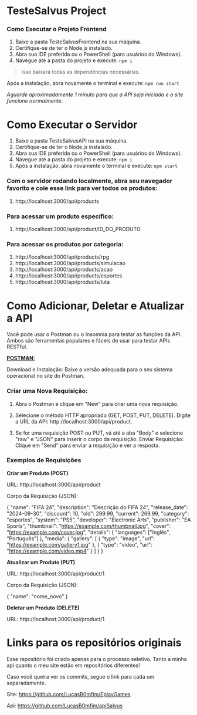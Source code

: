 # TesteSalvus Project

### Como Executar o Projeto Frontend

1. Baixe a pasta TesteSalvusFrontend na sua máquina.
2. Certifique-se de ter o Node.js instalado.
3. Abra sua IDE preferida ou o PowerShell (para usuários do Windows).
4. Navegue até a pasta do projeto e execute:
`npm i`

> Isso baixará todas as dependências necessárias.

Após a instalação, abra novamente o terminal e execute:
`npm run start`

*Aguarde aproximadamente 1 minuto para que a API seja iniciada e o site funcione normalmente.*

# Como Executar o Servidor

1. Baixe a pasta TesteSalvusAPI na sua máquina.
2. Certifique-se de ter o Node.js instalado.
3. Abra sua IDE preferida ou o PowerShell (para usuários do Windows).
4. Navegue até a pasta do projeto e execute:
`npm i`
5. Após a instalação, abra novamente o terminal e execute:
`npm start`

### Com o servidor rodando localmente, abra seu navegador favorito e cole esse link para ver todos os produtos:
1. http://localhost:3000/api/products

### Para acessar um produto específico:
1. http://localhost:3000/api/product/ID_DO_PRODUTO

### Para acessar os produtos por categoria:
1. http://localhost:3000/api/products/rpg
2. http://localhost:3000/api/products/simulacao
3. http://localhost:3000/api/products/acao
4. http://localhost:3000/api/products/esportes
5. http://localhost:3000/api/products/luta

# Como Adicionar, Deletar e Atualizar a API

Você pode usar o Postman ou o Insomnia para testar as funções da API. Ambos são ferramentas populares e fáceis de usar para testar APIs RESTful.

[**POSTMAN**:](https://www.postman.com/)

Download e Instalação: Baixe a versão adequada para o seu sistema operacional no site do Postman.

### Criar uma Nova Requisição:

1. Abra o Postman e clique em "New" para criar uma nova requisição.

2. Selecione o método HTTP apropriado (GET, POST, PUT, DELETE).
Digite a URL da API: http://localhost:3000/api/product.

3. Se for uma requisição POST ou PUT, vá até a aba "Body" e selecione "raw" e "JSON" para inserir o corpo da requisição.
Enviar Requisição: Clique em "Send" para enviar a requisição e ver a resposta.

### Exemplos de Requisições

**Criar um Produto (POST)**


URL: http://localhost:3000/api/product

Corpo da Requisição (JSON):

{
    "name": "FIFA 24",
    "description": "Descrição do FIFA 24",
    "release_date": "2024-09-30",
    "discount": 10,
    "old": 299.99,
    "current": 269.99,
    "category": "esportes",
    "system": "PS5",
    "developer": "Electronic Arts",
    "publisher": "EA Sports",
    "thumbnail": "https://example.com/thumbnail.jpg",
    "cover": "https://example.com/cover.jpg",
    "details": {
        "languages": ["Inglês", "Português"]
    },
    "media": {
        "gallery": [
            {
                "type": "image",
                "url": "https://example.com/gallery1.jpg"
            },
            {
                "type": "video",
                "url": "https://example.com/video.mp4"
            }
        ]
    }
}

**Atualizar um Produto (PUT)**

URL: http://localhost:3000/api/product/1

Corpo da Requisição (JSON):

{
    "name": "nome_novo"
}

**Deletar um Produto (DELETE)**

URL: http://localhost:3000/api/product/1

# Links para os repositórios originais

Esse repositório foi criado apenas para o processo seletivo. Tanto a minha api quanto o meu site estão em repositórios diferentes! 

Caso você queira ver os commits, segue o link para cada um separadamente.

Site: https://github.com/LucasB0mfim/EplayGames

Api: https://github.com/LucasB0mfim/apiSalvus